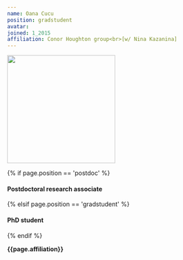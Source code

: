 ```yaml
---
name: Oana Cucu
position: gradstudent
avatar:
joined: 1_2015
affiliation: Conor Houghton group<br>[w/ Nina Kazanina]
---
```


<img width="250" src="{{site.baseurl}}/images/people/{{page.avatar}}" data-action="zoom">

 {% if page.position == 'postdoc' %}
<h4>Postdoctoral research associate</h4>
 {% elsif page.position == 'gradstudent' %}
<h4>PhD student</h4>
 {% endif %}

<b>{{page.affiliation}}</b>